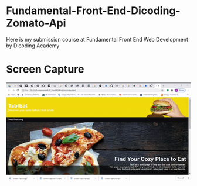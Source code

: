 # Fundamental-Front-End-Dicoding-Zomato-Api
Here is my submission course at Fundamental Front End Web Development by Dicoding Academy
# Screen Capture
![](https://github.com/Trisna2828/Fundamental-Front-End-Dicoding-Zomato-Api/blob/master/Screen_Capture.gif)
